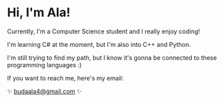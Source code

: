 # Hi, I'm Ala!

Currently, I'm a Computer Science student and I really enjoy coding! 

I'm learning C# at the moment, but I'm also into C++ and Python.

I'm still trying to find my path, but I know it's gonna be connected to these programming languages :)

If you want to reach me, here's my email: 

✨ budaala4@gmail.com ✨
